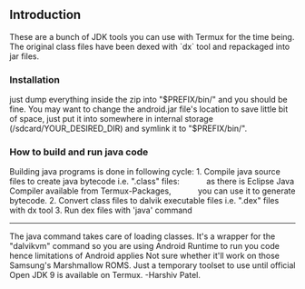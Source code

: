 <H2>Introduction</H2>
These are a bunch of JDK tools you can use with Termux for the time being. 
The original class files have been dexed with `dx` tool and repackaged into jar files.
<H3>Installation</H3>
just dump everything inside the zip into "$PREFIX/bin/"
and you should be fine. 
You may want to change the android.jar file's location to save little bit of space, 
just put it into somewhere in internal storage 
(/sdcard/YOUR_DESIRED_DIR) and symlink it to "$PREFIX/bin/".
<H3>How to build and run java code</H3>
Building java programs is done in following cycle: 
1. Compile java source files to create java bytecode i.e. ".class" files:
            as there is Eclipse Java Compiler available from Termux-Packages,
            you can use it to generate bytecode.
2. Convert class files to dalvik executable files i.e. ".dex" files with dx tool
3. Run dex files with 'java' command
<HR>
The java command takes care of loading classes. It's a wrapper for the 
"dalvikvm" command so you are using Android Runtime to run you code hence limitations of Android applies
Not sure whether it'll work on those  Samsung's Marshmallow ROMS.
Just a temporary toolset to use until official Open JDK 9 is available on Termux.
            -Harshiv Patel.
